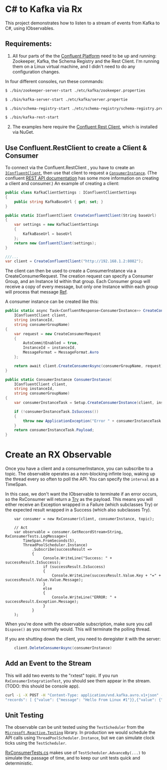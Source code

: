 # C# to Kafka via Rx

This project demonstrates how to listen to a stream of events from Kafka to C#, using IObservables.

## Requirements:

1) All four parts of the the [Confluent Platform](http://docs.confluent.io/1.0.1/) need to be up and running: Zookeeper, Kafka, the Schema Registry and the Rest Client.  I'm running them on a Linux virtual machine, and I didn't need to do any configuration changes.

In four different consoles, run these commands:
```bash
$ ./bin/zookeeper-server-start ./etc/kafka/zookeeper.properties

$ ./bin/kafka-server-start ./etc/kafka/server.propertie

$ ./bin/schema-registry-start ./etc/schema-registry/schema-registry.properties

$ ./bin/kafka-rest-start
```
2) The examples here require the [Confluent Rest Client](https://github.com/josephjeganathan/Confluent.RestClient), which is installed via NuGet.

## Use Confluent.RestClient to create a Client & Consumer

To connect via the Confluent.RestClient , you have to create an [`IConfluentClient`](https://github.com/josephjeganathan/Confluent.RestClient/blob/master/src/Confluent.RestClient/IConfluentClient.cs), then use that client to request a [`ConsumerInstance`](https://github.com/josephjeganathan/Confluent.RestClient/blob/master/src/Confluent.RestClient/Model/ConsumerInstance.cs).  (The confluent [REST API documentation](http://confluent.io/docs/current/kafka-rest/docs/index.html) has some more information on creating a client and consumer.)  An example of creating a client:

```C#
public class KafkaClientSettings : IConfluentClientSettings
{
    public string KafkaBaseUrl { get; set; }
}

public static IConfluentClient CreateConfluentClient(String baseUrl)
{
    var settings = new KafkaClientSettings
    {
        KafkaBaseUrl = baseUrl
    };
    return new ConfluentClient(settings);
}

///...
var client = CreateConfluentClient("http://192.168.1.2:8082");

```

The client can then be used to create a ConsumerInstance via a CreateConsumerRequest.  The creation request can specify a Consumer Group, and an Instance Id within that group.  Each Consumer group will receive a copy of every message, but only one Instance within each group will process that message [Ref](http://kafka.apache.org/documentation.html#intro_consumers).

A consumer instance can be created like this:

```C#
public static async Task<ConfluentResponse<ConsumerInstance>> CreateConsumerInstance(
    IConfluentClient client,
    string instanceId,
    string consumerGroupName)
{
    var request = new CreateConsumerRequest
    {
        AutoCommitEnabled = true,
        InstanceId = instanceId,
        MessageFormat = MessageFormat.Avro
    };

    return await client.CreateConsumerAsync(consumerGroupName, request);
}

public static ConsumerInstance ConsumerInstance(
    IConfluentClient client,
    string instanceId,
    string consumerGroupName)
{
    var consumerInstanceTask = Setup.CreateConsumerInstance(client, instanceId, consumerGroupName).Result;

    if (!consumerInstanceTask.IsSuccess())
    {
        throw new ApplicationException("Error " + consumerInstanceTask.Error.ErrorCode + ": " + consumerInstanceTask.Error.Message);
    }
    return consumerInstanceTask.Payload;
}
```

# Create an RX Observable

Once you have a client and a consumerInstance, you can subscribe to a topic.  The observable operates as a non-blocking infinte loop, waking up the thread every so often to poll the API.  You can specify the `interval` as a TimeSpan.

In this case, we don't want the IObservable to terminate if an error occurs, so the RxConsumer will return a [Try](https://github.com/mikebridge/Kafka.Rx.NET/blob/master/Kafka.Rx.NET/Try.cs) as the payload.  This means you will either receive an Exception wrapped in a Failure (which subclasses Try) or the expected result wrapped in a Success (which also subclasses Try).  

```
    var consumer = new RxConsumer(client, consumerInstance, topic);
 
    // Act
    var observable = consumer.GetRecordStream<String, RxConsumerTests.LogMessage>(
        TimeSpan.FromSeconds(5),
        ThreadPoolScheduler.Instance)
            .Subscribe(successResult =>
            {
                 Console.WriteLine("Success: " + successResult.IsSuccess);
                 if (successResult.IsSuccess)
                 {
                     Console.WriteLine(successResult.Value.Key + "=" + successResult.Value.Value.Message);
                 }
                 else
                 {
                     Console.WriteLine("ERROR: " + successResult.Exception.Message);
                 }
            }
    );

```

When you're done with the observable subscription, make sure you call `Dispose()` as you normally would.  This will terminate the polling thread.

If you are shutting down the client, you need to deregister it with the server:

```c#
    client.DeleteConsumerAsync(consumerInstance)
```

## Add an Event to the Stream

This will add two events to the "rxtest" topic.  If you run `RxConsumerIntegrationTest`, you should see them appear in the stream.  (TODO: this should be console app).

```bash
curl -i -X POST -H "Content-Type: application/vnd.kafka.avro.v1+json" --data '{ "value_schema": "{\"type\": \"record\", \"name\": \"LogMessage\", \"fields\": [{\"name\": \"message\", \"type\": \"string\"}]}", 
"records": [ {"value": {"message": "Hello From Linux #1"}},{"value": {"message": "Hello From Linux #2"}}]}' http://localhost:8082/topics/rxtest
```

## Unit Testing

The observable can be unit tested using the `TestScheduler` from the  [`Microsoft.Reactive.Testing`](https://www.nuget.org/packages/Rx-Testing/) library.  In production we would schedule the API calls using `ThreadPoolScheduler.Instance`, but we can simulate clock ticks using the `TestScheduler`.

[RxConsumerTests.cs](https://github.com/mikebridge/Kafka.Rx.NET/blob/master/Kafka.Rx.NET.Tests/RxConsumerTests.cs) makes use of `TestScheduler.AdvanceBy(...)` to simulate the passage of time, and to keep our unit tests quick and deterministic.


